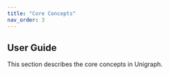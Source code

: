 ```yaml
---
title: "Core Concepts"
nav_order: 3
---
```


## User Guide

This section describes the core concepts in Unigraph.
